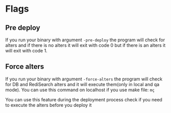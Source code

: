 # Flags
## Pre deploy
If you run your binary with argument `-pre-deploy` the program will check for alters and if there is no alters it will exit with code 0 but if there is an alters it will exit with code 1.

## Force alters
If you run your binary with argument `-force-alters` the program will check for DB and RediSearch alters and it will execute them(only in local and qa mode).
You can use this command on localhost if you use make file:
`mç`

You can use this feature during the deployment process check if you need to execute the alters before you deploy it

